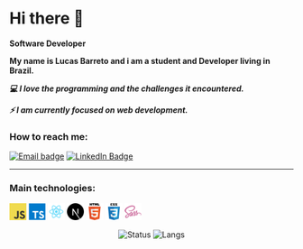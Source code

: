 # Hi there 👋

**Software Developer**

**My name is Lucas Barreto and i am a student and Developer living in Brazil.**

**_💻 I love the programming and the challenges it encountered._**

**_⚡ I am currently focused on web development._**

### How to reach me:

[![Email badge](https://img.shields.io/badge/email-red?style=for-the-badge&logo=gmail&logoColor=white)](mailto:lucasviniciusbarreto25@gmail.com?subject=Hello)
[![LinkedIn Badge](https://img.shields.io/badge/linkedin-blue?logo=linkedin&style=for-the-badge&logoColor=white)](https://www.linkedin.com/in/lucasbarreto1/)

---

### Main technologies:
<p align="left">
<img title="JavaScript" width="30px" src="https://raw.githubusercontent.com/github/explore/80688e429a7d4ef2fca1e82350fe8e3517d3494d/topics/javascript/javascript.png" />
<img title="Typescript" width="30px" src="https://github.com/devicons/devicon/blob/master/icons/typescript/typescript-plain.svg" />
<img title="React" width="30px" src="https://raw.githubusercontent.com/github/explore/80688e429a7d4ef2fca1e82350fe8e3517d3494d/topics/react/react.png" />
<img title="NextJS" width="30px" src="https://github.com/devicons/devicon/blob/master/icons/nextjs/nextjs-original.svg"/>
<img title="HTML5" width="30px" src="https://raw.githubusercontent.com/github/explore/80688e429a7d4ef2fca1e82350fe8e3517d3494d/topics/html/html.png" />
<img title="CSS3" width="30px" src="https://raw.githubusercontent.com/github/explore/80688e429a7d4ef2fca1e82350fe8e3517d3494d/topics/css/css.png" />
<img title="Sass" width="30px" src="https://github.com/devicons/devicon/blob/master/icons/sass/sass-original.svg" />
</p>


<p align="center">
<img src="https://github-readme-stats.vercel.app/api?username=Lucas-barreto1&show_icons=tru&theme=dracula" alt="Status" />
<img src="https://github-readme-stats.vercel.app/api/top-langs/?username=Lucas-barreto1&layout=compact&show_icons=true&theme=dracula" alt="Langs" />
</p>





